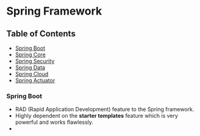 
# Spring Framework

## Table of Contents

* [Spring Boot](#spring-boot) 
* [Spring Core](#spring-core)
* [Spring Security](#spring-security)
* [Spring Data](#spring-data)
* [Spring Cloud](#spring-cloud)
* [Spring Actuator](#spring-actuator)



### Spring Boot ###
- RAD (Rapid Application Development) feature to the Spring framework.
- Highly dependent on the **starter templates** feature which is very powerful and works flawlessly.
- 

